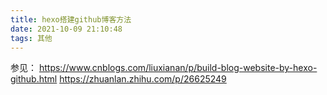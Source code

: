 ```yaml
---
title: hexo搭建github博客方法
date: 2021-10-09 21:10:48
tags: 其他
---
```

参见：
https://www.cnblogs.com/liuxianan/p/build-blog-website-by-hexo-github.html
https://zhuanlan.zhihu.com/p/26625249